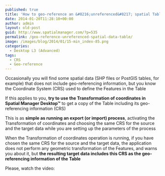 ```yaml
---
published: true
title: 'How to geo-reference an &#8216;unreferenced&#8217; spatial Table?'
date: 2014-01-20T11:28:10+00:00
author: admin
layout: old-post
guid: http://www.spatialmanager.com/?p=535
permalink: /geo-reference-unreferenced-spatial-data-table/
image: /images/blog/2014/01/15-min_index-85.png
categories:
  - Desktop L3 (Advanced)
tags:
  - CRS
  - Geo-reference
---
```

Occasionally you will find some spatial data (SHP files or PostGIS tables, for example) that does not include geo-referencing information, but you know the Coordinate System (CRS) used to define the Features in the Table<!--more-->

If this applies to you, **try to use the Transformation of coordinates in Spatial Manager Desktop™** to get a copy of the Table including its geo-referencing information (CRS)

This is as **simple as running an export (or import) process**, activating the Transformation of coordinates and choosing the same CRS for the source and the target data while you are setting up the parameters of the process

When the Transformation of coordinates operation is running, if you have chosen the same CRS for the source and the target data, the application does not perform any geometric transformation of the Features, and warns you about it, but **the resulting target data includes this CRS as the geo-referencing information of the Table**

Please, watch the video: